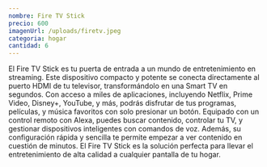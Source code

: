 ```yaml
---
nombre: Fire TV Stick
precio: 600
imagenUrl: /uploads/firetv.jpeg
categoria: hogar
cantidad: 6
---
```



El Fire TV Stick es tu puerta de entrada a un mundo de entretenimiento en streaming. Este dispositivo compacto y potente se conecta directamente al puerto HDMI de tu televisor, transformándolo en una Smart TV en segundos. Con acceso a miles de aplicaciones, incluyendo Netflix, Prime Video, Disney+, YouTube, y más, podrás disfrutar de tus programas, películas, y música favoritos con solo presionar un botón. Equipado con un control remoto con Alexa, puedes buscar contenido, controlar tu TV, y gestionar dispositivos inteligentes con comandos de voz. Además, su configuración rápida y sencilla te permite empezar a ver contenido en cuestión de minutos. El Fire TV Stick es la solución perfecta para llevar el entretenimiento de alta calidad a cualquier pantalla de tu hogar.